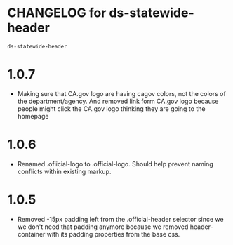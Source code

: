 # CHANGELOG for ds-statewide-header
`ds-statewide-header`
# 1.0.7
* Making sure that CA.gov logo are having cagov colors, not the colors of the department/agency. And removed link form CA.gov logo because people might click the CA.gov logo thinking they are going to the homepage 
# 1.0.6
* Renamed .ofiicial-logo to .official-logo. Should help prevent naming conflicts within existing markup.
# 1.0.5
* Removed -15px padding left from the .official-header selector since we we don't need that padding anymore because we removed header-container with its padding properties from the base css.

